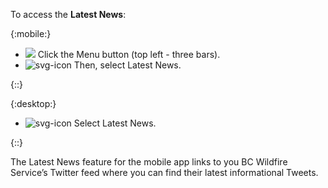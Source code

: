 To access the **Latest News**:

{:mobile:}

- ![]( %menu ) Click the Menu button (top left - three bars).
- ![svg-icon]( assets/images/custom_mat_icons/twitter.svg ) Then, select Latest News.

{::}

{:desktop:}

- ![svg-icon]( assets/images/custom_mat_icons/twitter.svg ) Select Latest News.

{::}

The Latest News feature for the mobile app links to you BC Wildfire Service’s Twitter feed where you can find their latest informational Tweets.
